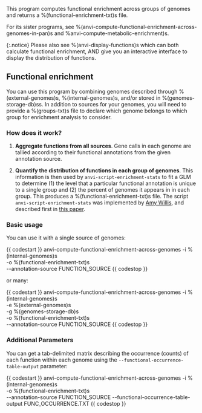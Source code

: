 This program computes functional enrichment across groups of genomes and returns a %(functional-enrichment-txt)s file.

For its sister programs, see %(anvi-compute-functional-enrichment-across-genomes-in-pan)s and %anvi-compute-metabolic-enrichment)s.

{:.notice}
Please also see %(anvi-display-functions)s which can both calculate functional enrichment, AND give you an interactive interface to display the distribution of functions.

## Functional enrichment

You can use this program by combining genomes described through %(external-genomes)s, %(internal-genomes)s, and/or stored in %(genomes-storage-db)ss. In addition to sources for your genomes, you will need to provide a %(groups-txt)s file to declare which genome belongs to which group for enrichment analysis to consider.

### How does it work?

1. **Aggregate functions from all sources**. Gene calls in each genome are tallied according to their functional annotations from the given annotation source.

2. **Quantify the distribution of functions in each group of genomes**. This information is then used by `anvi-script-enrichment-stats` to fit a GLM to determine (1) the level that a particular functional annotation is unique to a single group and (2) the percent of genomes it appears in in each group. This produces a %(functional-enrichment-txt)s file. The script `anvi-script-enrichment-stats` was implemented by [Amy Willis](https://github.com/adw96), and described first in [this paper](https://doi.org/10.1186/s13059-020-02195-w).


### Basic usage

You can use it with a single source of genomes:

{{ codestart }}
anvi-compute-functional-enrichment-across-genomes -i %(internal-genomes)s \
                                                  -o %(functional-enrichment-txt)s \
                                                  --annotation-source FUNCTION_SOURCE
{{ codestop }}

or many:

{{ codestart }}
anvi-compute-functional-enrichment-across-genomes -i %(internal-genomes)s\
                                                  -e %(external-genomes)s \
                                                  -g %(genomes-storage-db)s \
                                                  -o %(functional-enrichment-txt)s \
                                                  --annotation-source FUNCTION_SOURCE
{{ codestop }}

### Additional Parameters

You can get a tab-delimited matrix describing the occurrence (counts) of each function within each genome using the `--functional-occurrence-table-output` parameter:

{{ codestart }}
anvi-compute-functional-enrichment-across-genomes -i %(internal-genomes)s \
                                                  -o %(functional-enrichment-txt)s \
                                                  --annotation-source FUNCTION_SOURCE
                                                  --functional-occurrence-table-output FUNC_OCCURRENCE.TXT
{{ codestop }}